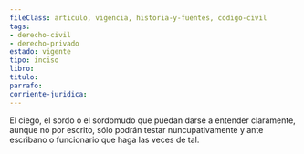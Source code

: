 ```yaml
---
fileClass: articulo, vigencia, historia-y-fuentes, codigo-civil
tags:
- derecho-civil
- derecho-privado
estado: vigente
tipo: inciso
libro:
titulo:
parrafo:
corriente-juridica:
---
```

El ciego, el sordo o el sordomudo que puedan darse a entender claramente, aunque no por escrito, sólo podrán testar nuncupativamente y ante escribano o funcionario que haga las veces de tal.